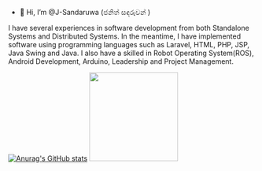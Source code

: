 - 👋 Hi, I’m @J-Sandaruwa (ජනිත් සඳරුවන් )

I have several experiences in software development from both Standalone Systems and Distributed Systems. In the meantime, I have implemented software using programming languages such as Laravel, HTML, PHP, JSP, Java Swing and Java. I also have a skilled in Robot Operating System(ROS), Android Development, Arduino, Leadership and Project Management.

<!---
J-Sandaruwan/J-Sandaruwan is a ✨ special ✨ repository because its `README.md` (this file) appears on your GitHub profile.
You can click the Preview link to take a look at your changes.
--->
[![Anurag's GitHub stats](https://github-readme-stats.vercel.app/api?username=j-Sandaruwan)](https://github.com/anuraghazra/github-readme-stats)
<img height="180em" src="https://github-readme-stats.vercel.app/api?username=j-Sandaruwans=true&hide_border=true&&count_private=true&include_all_commits=true" />
